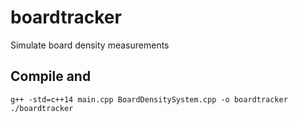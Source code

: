 # boardtracker
Simulate board density measurements

## Compile and 

```
g++ -std=c++14 main.cpp BoardDensitySystem.cpp -o boardtracker
./boardtracker
```


